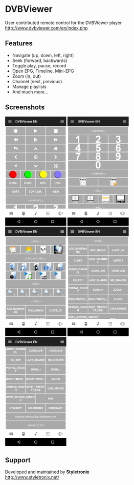 # DVBViewer
User contributed remote control for the DVBViewer player
http://www.dvbviewer.com/en/index.php

## Features
*  Navigate (up, down, left, right)
*  Seek (forward, backwards)
*  Toggle play, pause, record
*  Open EPG, Timeline, Mini-EPG
*  Zoom (in, out)
*  Channel (next, previous)
*  Manage playlists
*  And much more...

## Screenshots
<img src="screen1.png" width="200" />
<img src="screen2.png" width="200" />
<img src="screen3.png" width="200" />
<img src="screen4.png" width="200" />
<img src="screen5.png" width="200" />

## Support
Developed and maintained by **Styletronix**  
http://www.styletronix.net/
